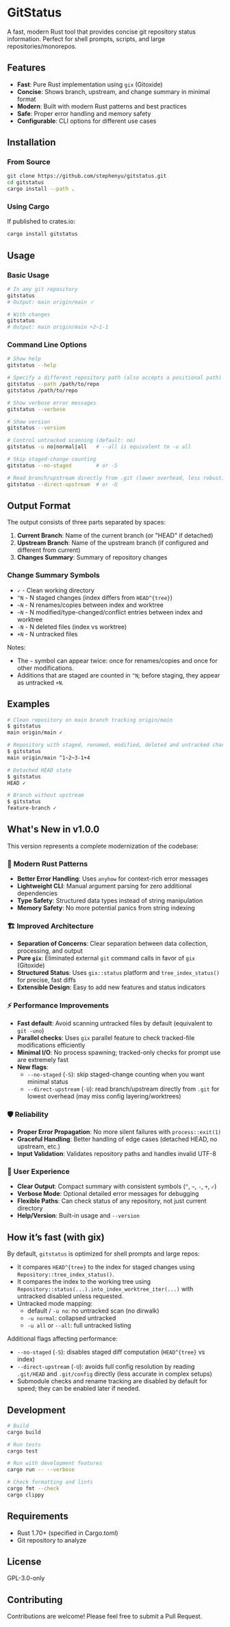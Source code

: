 # GitStatus

A fast, modern Rust tool that provides concise git repository status information. Perfect for shell prompts, scripts, and large repositories/monorepos.

## Features

- **Fast**: Pure Rust implementation using `gix` (Gitoxide)
- **Concise**: Shows branch, upstream, and change summary in minimal format
- **Modern**: Built with modern Rust patterns and best practices
- **Safe**: Proper error handling and memory safety
- **Configurable**: CLI options for different use cases

## Installation

### From Source

```bash
git clone https://github.com/stephenyu/gitstatus.git
cd gitstatus
cargo install --path .
```

### Using Cargo

If published to crates.io:

```bash
cargo install gitstatus
```

## Usage

### Basic Usage

```bash
# In any git repository
gitstatus
# Output: main origin/main ✓

# With changes
gitstatus
# Output: main origin/main +2~1-1
```

### Command Line Options

```bash
# Show help
gitstatus --help

# Specify a different repository path (also accepts a positional path)
gitstatus --path /path/to/repo
gitstatus /path/to/repo

# Show verbose error messages
gitstatus --verbose

# Show version
gitstatus --version

# Control untracked scanning (default: no)
gitstatus -u no|normal|all   # --all is equivalent to -u all

# Skip staged-change counting
gitstatus --no-staged        # or -S

# Read branch/upstream directly from .git (lower overhead, less robust)
gitstatus --direct-upstream  # or -U
```

## Output Format

The output consists of three parts separated by spaces:

1. **Current Branch**: Name of the current branch (or "HEAD" if detached)
2. **Upstream Branch**: Name of the upstream branch (if configured and different from current)
3. **Changes Summary**: Summary of repository changes

### Change Summary Symbols

- `✓` - Clean working directory
- `^N` - N staged changes (index differs from `HEAD^{tree}`)
- `~N` - N renames/copies between index and worktree
- `~N` - N modified/type-changed/conflict entries between index and worktree
- `-N` - N deleted files (index vs worktree)
- `+N` - N untracked files

Notes:
- The `~` symbol can appear twice: once for renames/copies and once for other modifications.
- Additions that are staged are counted in `^N`; before staging, they appear as untracked `+N`.

## Examples

```bash
# Clean repository on main branch tracking origin/main
$ gitstatus
main origin/main ✓

# Repository with staged, renamed, modified, deleted and untracked changes
$ gitstatus
main origin/main ^1~2~3-1+4

# Detached HEAD state
$ gitstatus
HEAD ✓

# Branch without upstream
$ gitstatus
feature-branch ✓
```

## What's New in v1.0.0

This version represents a complete modernization of the codebase:

### 🚀 **Modern Rust Patterns**
- **Better Error Handling**: Uses `anyhow` for context-rich error messages
- **Lightweight CLI**: Manual argument parsing for zero additional dependencies
- **Type Safety**: Structured data types instead of string manipulation
- **Memory Safety**: No more potential panics from string indexing

### 🏗️ **Improved Architecture**
- **Separation of Concerns**: Clear separation between data collection, processing, and output
- **Pure `gix`**: Eliminated external `git` command calls in favor of `gix` (Gitoxide)
- **Structured Status**: Uses `gix::status` platform and `tree_index_status()` for precise, fast diffs
- **Extensible Design**: Easy to add new features and status indicators

### ⚡ **Performance Improvements**
- **Fast default**: Avoid scanning untracked files by default (equivalent to `git -uno`)
- **Parallel checks**: Uses `gix` parallel feature to check tracked-file modifications efficiently
- **Minimal I/O**: No process spawning; tracked-only checks for prompt use are extremely fast
- **New flags**:
  - `--no-staged` (`-S`): skip staged-change counting when you want minimal status
  - `--direct-upstream` (`-U`): read branch/upstream directly from `.git` for lowest overhead (may miss config layering/worktrees)

### 🛡️ **Reliability**
- **Proper Error Propagation**: No more silent failures with `process::exit(1)`
- **Graceful Handling**: Better handling of edge cases (detached HEAD, no upstream, etc.)
- **Input Validation**: Validates repository paths and handles invalid UTF-8

### 🎯 **User Experience**
- **Clear Output**: Compact summary with consistent symbols (`^`, `~`, `-`, `+`, `✓`)
- **Verbose Mode**: Optional detailed error messages for debugging
- **Flexible Paths**: Can check status of any repository, not just current directory
- **Help/Version**: Built-in usage and `--version`

## How it’s fast (with gix)

By default, `gitstatus` is optimized for shell prompts and large repos:

- It compares `HEAD^{tree}` to the index for staged changes using `Repository::tree_index_status()`.
- It compares the index to the working tree using `Repository::status(...).into_index_worktree_iter(...)` with untracked disabled unless requested.
- Untracked mode mapping:
  - default / `-u no`: no untracked scan (no dirwalk)
  - `-u normal`: collapsed untracked
  - `-u all` or `--all`: full untracked listing

Additional flags affecting performance:
- `--no-staged` (`-S`): disables staged diff computation (`HEAD^{tree}` vs index)
- `--direct-upstream` (`-U`): avoids full config resolution by reading `.git/HEAD` and `.git/config` directly (less accurate in complex setups)
- Submodule checks and rename tracking are disabled by default for speed; they can be enabled later if needed.

## Development

```bash
# Build
cargo build

# Run tests
cargo test

# Run with development features
cargo run -- --verbose

# Check formatting and lints
cargo fmt --check
cargo clippy
```

## Requirements

- Rust 1.70+ (specified in Cargo.toml)
- Git repository to analyze

## License

GPL-3.0-only

## Contributing

Contributions are welcome! Please feel free to submit a Pull Request. 